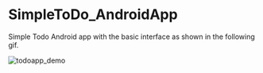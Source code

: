 # SimpleToDo_AndroidApp

Simple Todo Android app with the basic interface as shown in the following gif.

![todoapp_demo](https://user-images.githubusercontent.com/17459420/29349470-f2048ed8-820e-11e7-82f2-da2e111c9395.gif)
